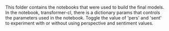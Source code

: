 This folder contains the notebooks that were used to build the final models. In the notebook, transformer-cl, there is a dictionary params that controls the parameters used in the notebook. Toggle the  value of 'pers' and 'sent' to experiment with or without using perspective and sentiment values.
